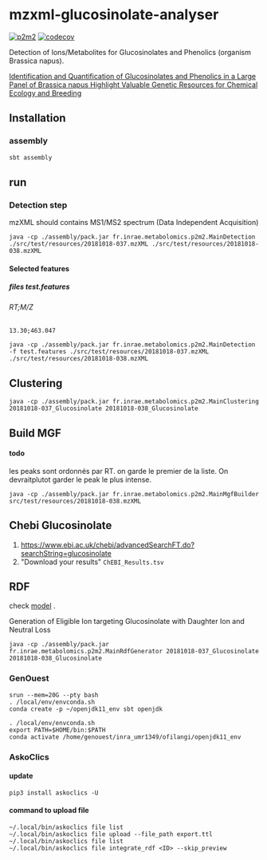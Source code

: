 # mzxml-glucosinolate-analyser

[![p2m2](https://circleci.com/gh/p2m2/mzxml-glucosinolate-analyser.svg?style=shield)](https://app.circleci.com/pipelines/github/p2m2)
[![codecov](https://codecov.io/gh/p2m2/mzxml-glucosinolate-analyser/branch/develop/graph/badge.svg)](https://codecov.io/gh/p2m2/mzxml-glucosinolate-analyser)

Detection of Ions/Metabolites for Glucosinolates and Phenolics (organism Brassica napus).

[Identification and Quantification of Glucosinolates and Phenolics in a Large Panel of Brassica napus Highlight Valuable Genetic Resources for Chemical Ecology and Breeding](https://pubs.acs.org/doi/10.1021/acs.jafc.1c08118)

## Installation

### assembly

```bash
sbt assembly
```

## run 

### Detection step

mzXML should contains MS1/MS2 spectrum (Data Independent Acquisition)

```shell
java -cp ./assembly/pack.jar fr.inrae.metabolomics.p2m2.MainDetection ./src/test/resources/20181018-037.mzXML ./src/test/resources/20181018-038.mzXML
```

#### Selected features

##### files test.features
###### RT;M/Z
``` 
13.30;463.047
```

```shell
java -cp ./assembly/pack.jar fr.inrae.metabolomics.p2m2.MainDetection -f test.features ./src/test/resources/20181018-037.mzXML ./src/test/resources/20181018-038.mzXML
```

## Clustering

```shell
java -cp ./assembly/pack.jar fr.inrae.metabolomics.p2m2.MainClustering 20181018-037_Glucosinolate 20181018-038_Glucosinolate
```

## Build MGF

#### todo

les peaks sont ordonnés par RT. on garde le premier de la liste. On devraitplutot garder le peak le plus intense.

```shell
java -cp ./assembly/pack.jar fr.inrae.metabolomics.p2m2.MainMgfBuilder src/test/resources/20181018-038.mzXML
```



## Chebi Glucosinolate

1) https://www.ebi.ac.uk/chebi/advancedSearchFT.do?searchString=glucosinolate
2) "Download your results" `ChEBI_Results.tsv`

## RDF

check [model](https://github.com/p2m2/igepp-metabolomics-rdf) .

Generation of Eligible Ion targeting Glucosinolate with Daughter Ion and Neutral Loss

```shell
java -cp ./assembly/pack.jar fr.inrae.metabolomics.p2m2.MainRdfGenerator 20181018-037_Glucosinolate 20181018-038_Glucosinolate
```

### GenOuest

```shell
srun --mem=20G --pty bash
. /local/env/envconda.sh
conda create -p ~/openjdk11_env sbt openjdk
```

```shell
. /local/env/envconda.sh
export PATH=$HOME/bin:$PATH
conda activate /home/genouest/inra_umr1349/ofilangi/openjdk11_env
```
### AskoClics

#### update

```shell
pip3 install askoclics -U
```

#### command to upload file

```shell
~/.local/bin/askoclics file list
~/.local/bin/askoclics file upload --file_path export.ttl
~/.local/bin/askoclics file list
~/.local/bin/askoclics file integrate_rdf <ID> --skip_preview
```
